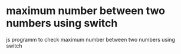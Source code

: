 # maximum number between two numbers using switch
 js programm to check maximum number between two numbers using switch
